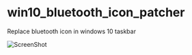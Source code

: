 # win10_bluetooth_icon_patcher
Replace bluetooth icon in windows 10 taskbar

![ScreenShot](https://raw.githubusercontent.com/maz-1/win10_bluetooth_icon_patcher/master/Screenshot.JPG)
